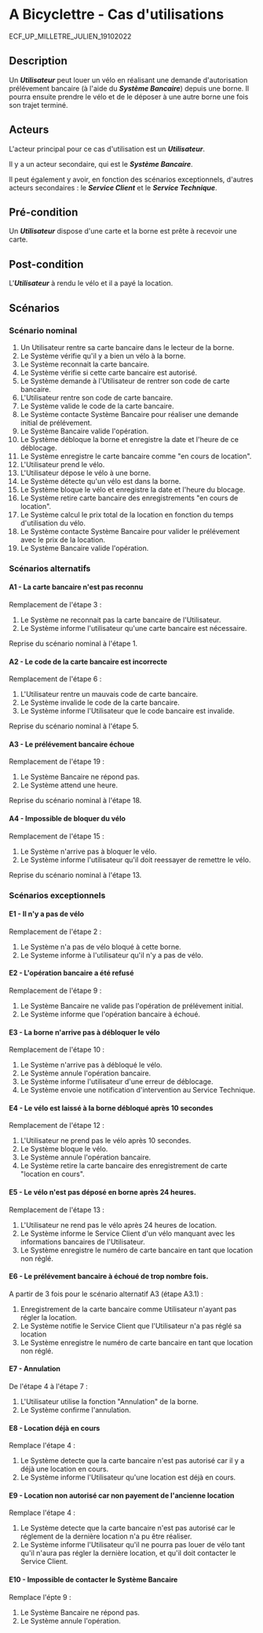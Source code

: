 A Bicyclettre - Cas d'utilisations
======

ECF_UP_MILLETRE_JULIEN_19102022

## Description

Un ***Utilisateur*** peut louer un vélo en réalisant une demande d'autorisation prélévement bancaire (à l'aide du ***Système Bancaire***) depuis une borne. Il pourra ensuite prendre le vélo et de le déposer à une autre borne une fois son trajet terminé.

## Acteurs

L'acteur principal pour ce cas d'utilisation est un ***Utilisateur***.

Il y a un acteur secondaire, qui est le ***Système Bancaire***.

Il peut également y avoir, en fonction des scénarios exceptionnels, d'autres acteurs secondaires : le ***Service Client*** et le ***Service Technique***.

## Pré-condition
Un ***Utilisateur*** dispose d'une carte et la borne est prête à recevoir une carte.

## Post-condition
L'***Utilisateur*** à rendu le vélo et il a payé la location.

## Scénarios

### Scénario nominal

1. Un Utilisateur rentre sa carte bancaire dans le lecteur de la borne.
2. Le Système vérifie qu'il y a bien un vélo à la borne.
3. Le Système reconnait la carte bancaire.
4. Le Système vérifie si cette carte bancaire est autorisé.
5. Le Système demande à l'Utilisateur de rentrer son code de carte bancaire.
6. L'Utilisateur rentre son code de carte bancaire.
7. Le Système valide le code de la carte bancaire.
8. Le Système contacte Système Bancaire pour réaliser une demande initial de prélévement.
9. Le Système Bancaire valide l'opération.
10. Le Système débloque la borne et enregistre la date et l'heure de ce déblocage.
11. Le Système enregistre le carte bancaire comme "en cours de location".
12. L'Utilisateur prend le vélo.
13. L'Utilisateur dépose le vélo à une borne.
14. Le Système détecte qu'un vélo est dans la borne.
15. Le Système bloque le vélo et enregistre la date et l'heure du blocage.
16. Le Système retire carte bancaire des enregistrements "en cours de location".
17. Le Système calcul le prix total de la location en fonction du temps d'utilisation du vélo.
18. Le Système contacte Système Bancaire pour valider le prélévement avec le prix de la location.
19. Le Système Bancaire valide l'opération.

### Scénarios alternatifs

#### A1 - La carte bancaire n'est pas reconnu
Remplacement de l'étape 3 :

1. Le Système ne reconnait pas la carte bancaire de l'Utilisateur.
2. Le Système informe l'utilisateur qu'une carte bancaire est nécessaire.

Reprise du scénario nominal à l'étape 1.

#### A2 - Le code de la carte bancaire est incorrecte
Remplacement de l'étape 6 :

1. L'Utilisateur rentre un mauvais code de carte bancaire.
2. Le Système invalide le code de la carte bancaire.
3. Le Système informe l'Utilisateur que le code bancaire est invalide.

Reprise du scénario nominal à l'étape 5.

#### A3 - Le prélévement bancaire échoue
Remplacement de l'étape 19 :

1. Le Système Bancaire ne répond pas.
2. Le Système attend une heure.

Reprise du scénario nominal à l'étape 18.

#### A4 - Impossible de bloquer du vélo
Remplacement de l'étape 15 :

1. Le Système n'arrive pas à bloquer le vélo.
2. Le Système informe l'utilisateur qu'il doit reessayer de remettre le vélo.

Reprise du scénario nominal à l'étape 13.

### Scénarios exceptionnels

#### E1 - Il n'y a pas de vélo
Remplacement de l'étape 2 :

1. Le Système n'a pas de vélo bloqué à cette borne.
2. Le Systeme informe à l'utilisateur qu'il n'y a pas de vélo.

#### E2 - L'opération bancaire a été refusé
Remplacement de l'étape 9 :

1. Le Système Bancaire ne valide pas l'opération de prélévement initial.
2. Le Système informe que l'opération bancaire à échoué.

#### E3 - La borne n'arrive pas à débloquer le vélo
Remplacement de l'étape 10 :

1. Le Système n'arrive pas à débloqué le vélo.
2. Le Système annule l'opération bancaire.
3. Le Système informe l'utilisateur d'une erreur de déblocage.
4. Le Système envoie une notification d'intervention au Service Technique. 

#### E4 - Le vélo est laissé à la borne débloqué après 10 secondes
Remplacement de l'étape 12 :

1. L'Utilisateur ne prend pas le vélo après 10 secondes.
2. Le Système bloque le vélo.
3. Le Système annule l'opération bancaire.
4. Le Système retire la carte bancaire des enregistrement de carte "location en cours". 

#### E5 - Le vélo n'est pas déposé en borne après 24 heures.
Remplacement de l'étape 13 :

1. L'Utilisateur ne rend pas le vélo après 24 heures de location.
2. Le Système informe le Service Client d'un vélo manquant avec les informations bancaires de l'Utilisateur.
3. Le Système enregistre le numéro de carte bancaire en tant que location non réglé.

#### E6 - Le prélévement bancaire à échoué de trop nombre fois.
A partir de 3 fois pour le scénario alternatif A3 (étape A3.1) :

1. Enregistrement de la carte bancaire comme Utilisateur n'ayant pas régler la location.
2. Le Système notifie le Service Client que l'Utilisateur n'a pas réglé sa location
3. Le Système enregistre le numéro de carte bancaire en tant que location non réglé.


#### E7 - Annulation
De l'étape 4 à l'étape 7 :

1. L'Utilisateur utilise la fonction "Annulation" de la borne.
2. Le Système confirme l'annulation.

#### E8 - Location déjà en cours 
Remplace l'étape 4 :

1. Le Système detecte que la carte bancaire n'est pas autorisé car il y a déjà une location en cours.
2. Le Système informe l'Utilisateur qu'une location est déjà en cours.

#### E9 - Location non autorisé car non payement de l'ancienne location
Remplace l'étape 4 :

1. Le Système detecte que la carte bancaire n'est pas autorisé car le réglement de la dernière location n'a pu être réaliser.
2. Le Système informe l'Utilisateur qu'il ne pourra pas louer de vélo tant qu'il n'aura pas régler la dernière location, et qu'il doit contacter le Service Client.

#### E10 - Impossible de contacter le Système Bancaire
Remplace l'épte 9 :

1. Le Système Bancaire ne répond pas.
2. Le Système annule l'opération.
